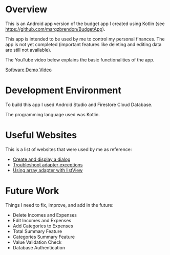 # Overview

This is an Android app version of the budget app I created using Kotlin (see https://github.com/marqzbrendon/BudgetApp).

This app is intended to be used by me to control my personal finances. The app is not yet completed (important features like deleting and editing data are still not available).

The YouTube video below explains the basic functionalities of the app. 

[Software Demo Video](https://youtu.be/LzN1up-4LmE)

# Development Environment

To build this app I used Android Studio and Firestore Cloud Database.

The programming language used was Kotlin.

# Useful Websites

This is a list of websites that were used by me as reference:
* [Create and display a dialog](https://stackoverflow.com/questions/38363721/display-popupwindow-upon-clicking-a-button)
* [Troubleshoot adapter exceptions](https://www.semicolonworld.com/question/45341/android-listview-illegalstateexception-ldquo-the-content-of-the-adapter-has-changed-but-listview-did-not-receive-a-notification-rdquo)
* [Using array adapter with listView](https://guides.codepath.com/android/Using-an-ArrayAdapter-with-ListView)

# Future Work

Things I need to fix, improve, and add in the future:
* Delete Incomes and Expenses
* Edit Incomes and Expenses
* Add Categories to Expenses
* Total Summary Feature
* Categories Summary Feature
* Value Validation Check
* Database Authentication
